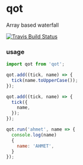 # qot
Array based waterfall

[![Travis Build
Status](https://img.shields.io/travis/indatawetrust/qot.svg)](https://travis-ci.org/indatawetrust/qot)

### usage
```js
import qot from 'qot';

qot.add((tick, name) => {
  tick(name.toUpperCase());
});

qot.add((tick, name) => {
  tick({
    name,
  });
});

qot.run('ahmet', name => {
  console.log(name)
  {
    name: 'AHMET',
  }
});
```
